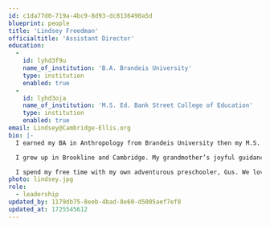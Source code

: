 ```yaml
---
id: c1da77d0-719a-4bc9-8d93-dc8136490a5d
blueprint: people
title: 'Lindsey Freedman'
officialtitle: 'Assistant Director'
education:
  -
    id: lyhd3f9u
    name_of_institution: 'B.A. Brandeis University'
    type: institution
    enabled: true
  -
    id: lyhd3oja
    name_of_institution: 'M.S. Ed. Bank Street College of Education'
    type: institution
    enabled: true
email: Lindsey@Cambridge-Ellis.org
bio: |-
  I earned my BA in Anthropology from Brandeis University then my M.S. Ed. in Early Childhood General and Special Education from Bank Street College of Education in 2007. I have been teaching preschool for almost 20 years, most recently at The Little School in San Francisco, a full inclusion school that focuses on social and emotional development.

  I grew up in Brookline and Cambridge. My grandmother’s joyful guidance, genuine interest in my ideas, and contagious passion for learning continues to inspire my work with children, parents, and teachers. 

  I spend my free time with my own adventurous preschooler, Gus. We love to splash in the waves at Nantasket beach, meander through the Arnold Arboretum, and read stacks of books.
photo: lindsey.jpg
role:
  - leadership
updated_by: 1179db75-8eeb-4bad-8e60-d5005aef7ef8
updated_at: 1725545612
---
```


